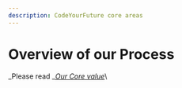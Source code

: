 ```yaml
---
description: CodeYourFuture core areas
---
```


# Overview of our Process

_Please read _[_Our Core value_](https://docs.codeyourfuture.io/organisation/history)\


